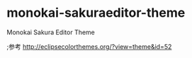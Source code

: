 monokai-sakuraeditor-theme
==========================

Monokai Sakura Editor Theme

;参考
http://eclipsecolorthemes.org/?view=theme&id=52
